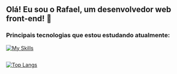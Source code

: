 ## Olá! Eu sou o Rafael, um desenvolvedor web front-end! 👋
### Principais tecnologias que estou estudando atualmente:
[![My Skills](https://skillicons.dev/icons?i=js,html,css,git,github,vuejs,sass,tailwindcss,vscode,java&theme=dark)](https://skillicons.dev)
##
[![Top Langs](https://github-readme-stats.vercel.app/api/top-langs/?username=rafaelffz&layout=compact&theme=midnight-purple)](https://github.com/rafaelffz)
  

<!--
**rafaelffz/rafaelffz** is a ✨ _special_ ✨ repository because its `README.md` (this file) appears on your GitHub profile.

Here are some ideas to get you started:

- 🔭 I’m currently working on ...
- 🌱 I’m currently learning ...
- 👯 I’m looking to collaborate on ...
- 🤔 I’m looking for help with ...
- 💬 Ask me about ...
- 📫 How to reach me: ...
- 😄 Pronouns: ...
- ⚡ Fun fact: ...
-->
